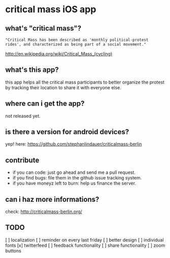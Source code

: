 # critical mass iOS app

## what's "critical mass"?

``` 
"Critical Mass has been described as 'monthly political-protest rides', and characterized as being part of a social movement."
```
http://en.wikipedia.org/wiki/Critical_Mass_(cycling)

## what's this app?

this app helps all the critical mass participants to better organize the protest by tracking their location to share it with everyone else.

## where can i get the app?

not released yet.

## is there a version for android devices?
                                                          
yep! here: https://github.com/stephanlindauer/criticalmass-berlin

## contribute

* if you can code: just go ahead and send me a pull request.
* if you find bugs: file them in the github issue tracking system.
* if you have moneyz left to burn: help us finance the server.

## can i haz more informations?

check: http://criticalmass-berlin.org/

## TODO

[ ] localization
[ ] reminder on every last friday
[ ] better design
[ ] individual fonts
[x] twitterfeed
[ ] feedback functionality
[ ] share functionality
[ ] zoom buttons